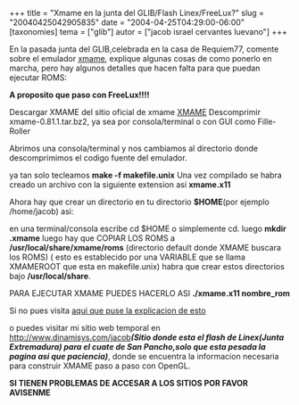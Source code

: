 +++
title = "Xmame en la junta del GLIB/Flash Linex/FreeLux?"
slug = "20040425042905835"
date = "2004-04-25T04:29:00-06:00"
[taxonomies]
tema = ["glib"]
autor = ["jacob israel cervantes luevano"]
+++

En la pasada junta del GLIB,celebrada en la casa de Requiem77, comente
sobre el emulador [xmame](http://x.mame.net), explique algunas cosas de
como ponerlo en marcha, pero hay algunos detalles que hacen falta para
que puedan ejecutar ROMS:

<!-- more -->
**A proposito que paso con FreeLux!!!!**

Descargar XMAME del sitio oficial de xmame [XMAME](http://x.mame.net)
Descomprimir xmame-0.81.1.tar.bz2, ya sea por consola/terminal o con GUI
como Fille-Roller

Abrimos una consola/terminal y nos cambiamos al directorio donde
descomprimimos el codigo fuente del emulador.

ya tan solo tecleamos **make -f makefile.unix** Una vez compilado se
habra creado un archivo con la siguiente extension asi **xmame.x11**

Ahora hay que crear un directorio en tu directorio **$HOME**(por ejemplo
/home/jacob) asi:

en una terminal/consola escribe cd $HOME o simplemente cd. luego **mkdir
.xmame** luego hay que COPIAR LOS ROMS a **/usr/local/share/xmame/roms**
(directorio default donde XMAME buscara los ROMS) ( esto es establecido
por una VARIABLE que se llama XMAMEROOT que esta en makefile.unix) habra
que crear estos directorios bajo **/usr/local/share**.

PARA EJECUTAR XMAME PUEDES HACERLO ASI **./xmame.x11 nombre_rom**




Si no pues visita [aqui que puse la explicacion de
esto](http://www.expoautotransportebajio.com/jacob/xmame-mini-howto.htm)

o puedes visitar mi sitio web temporal en
<http://www.dinamisys.com/jacob>***(Sitio donde esta el flash de
Linex(Junta Extremadura) para el cuate de San Pancho,solo que esta
pesada la pagina asi que paciencia)***, donde se encuentra la
informacion necesaria para construir XMAME paso a paso con OpenGL.

**SI TIENEN PROBLEMAS DE ACCESAR A LOS SITIOS POR FAVOR AVISENME**
